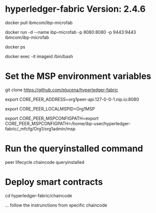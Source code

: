 # hyperledger-fabric Version: 2.4.6

docker pull ibmcom/ibp-microfab

docker run -d --name ibp-microfab -p 8080:8080 -p 9443:9443 ibmcom/ibp-microfab

docker ps

docker exec -it imageid  /bin/bash


# Set the MSP environment variables
git clone https://github.com/plucena/hyperledger-fabric

export CORE_PEER_ADDRESS=org1peer-api.127-0-0-1.nip.io:8080

export CORE_PEER_LOCALMSPID=Org1MSP

export CORE_PEER_MSPCONFIGPATH=export CORE_PEER_MSPCONFIGPATH=/home/ibp-user/hyperledger-fabric/_mfcfg/Org1/org1admin/msp

# Run the queryinstalled command

peer lifecycle chaincode queryinstalled

# Deploy smart contracts 

cd hyperledger-fabric/chaincode

... follow the instrunctions from specific chaincode




